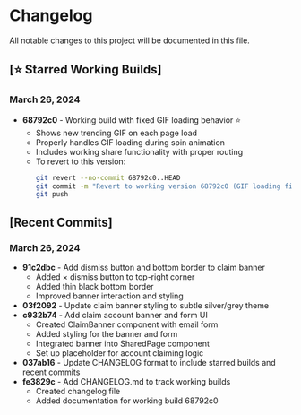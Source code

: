 # Changelog

All notable changes to this project will be documented in this file.

## [⭐ Starred Working Builds]

### March 26, 2024
- **68792c0** - Working build with fixed GIF loading behavior ⭐
  - Shows new trending GIF on each page load
  - Properly handles GIF loading during spin animation
  - Includes working share functionality with proper routing
  - To revert to this version:
    ```bash
    git revert --no-commit 68792c0..HEAD
    git commit -m "Revert to working version 68792c0 (GIF loading fix)"
    git push
    ```

## [Recent Commits]

### March 26, 2024
- **91c2dbc** - Add dismiss button and bottom border to claim banner
  - Added × dismiss button to top-right corner
  - Added thin black bottom border
  - Improved banner interaction and styling
- **03f2092** - Update claim banner styling to subtle silver/grey theme
- **c932b74** - Add claim account banner and form UI
  - Created ClaimBanner component with email form
  - Added styling for the banner and form
  - Integrated banner into SharedPage component
  - Set up placeholder for account claiming logic
- **037ab16** - Update CHANGELOG format to include starred builds and recent commits
- **fe3829c** - Add CHANGELOG.md to track working builds
  - Created changelog file
  - Added documentation for working build 68792c0 